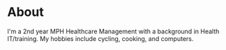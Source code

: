 # About

I'm a 2nd year MPH Healthcare Management with a background in Health IT/training. My hobbies include cycling, cooking, and computers.